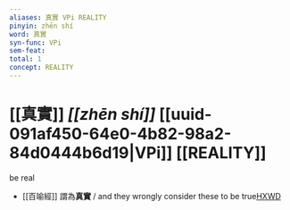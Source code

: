 ```yaml
---
aliases: 真實 VPi REALITY
pinyin: zhēn shí
word: 真實
syn-func: VPi
sem-feat: 
total: 1
concept: REALITY 
---
```

# [[真實]] *[[zhēn shí]]*  [[uuid-091af450-64e0-4b82-98a2-84d0444b6d19|VPi]] [[REALITY]]
be real
 - [[百喻經]] 謂為**真實** / and they wrongly consider these to be true[HXWD](https://hxwd.org/textview.html?location=KR6b0066_T_001-0543c.12)